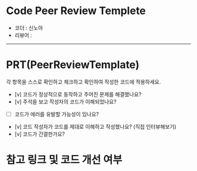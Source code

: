 # Code Peer Review Templete

- 코더 : 신노아
- 리뷰어 : 

---

# PRT(PeerReviewTemplate)

각 항목을 스스로 확인하고 체크하고 확인하여 작성한 코드에 적용하세요.

- [v] 코드가 정상적으로 동작하고 주어진 문제를 해결했나요?
- [v] 주석을 보고 작성자의 코드가 이해되었나요?
- [ ] 코드가 에러를 유발할 가능성이 있나요?
- [v] 코드 작성자가 코드를 제대로 이해하고 작성했나요? (직접 인터뷰해보기)
- [v] 코드가 간결한가요?


# 참고 링크 및 코드 개선 여부
```python


```
